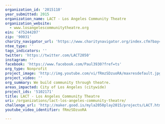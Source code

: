 ```yaml
---
organization_id: '2015110'
year_submitted: 2015
organization_name: LACT - Los Angeles Community Theatre
organization_website:
  - www.losangelescommunitytheatre.org
ein: '475244207'
zip: '90031'
charity_navigator_url: 'https://www.charitynavigator.org/index.cfm?bay=search.profile&ein=475244207'
ntee_type: ''
tags_indicators: ''
twitter: 'https://twitter.com/LACT2050'
instagram: ''
facebook: 'https://www.facebook.com/Paul3930?fref=ts'
org_type: Nonprofit
project_image: 'http://img.youtube.com/vi/fRmzSDzuoRA/maxresdefault.jpg'
project_video: ''
org_summary: We build community through theatre.
areas_impacted: City of Los Angeles (citywide)
project_ids: '5102171'
title: LACT - Los Angeles Community Theatre
uri: /organizations/lact-los-angeles-community-theatre/
challenge_url: 'http://maker.good.is/myla2050play2015/projects/LACT.html'
youtube_video_identifier: fRmzSDzuoRA

---
```

